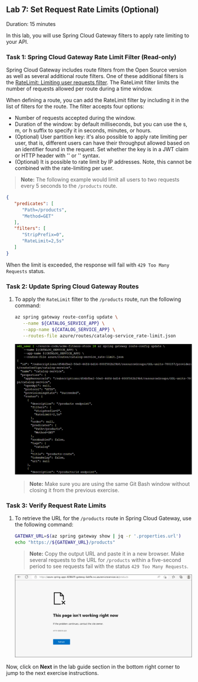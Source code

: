 ## Lab 7:  Set Request Rate Limits (Optional)
Duration: 15 minutes

In this lab, you will use Spring Cloud Gateway filters to apply rate limiting to your API.

### Task 1: Spring Cloud Gateway Rate Limit Filter (Read-only)

Spring Cloud Gateway includes route filters from the Open Source version as well as several additional route filters. One of these additional filters is the [RateLimit: Limiting user requests filter](https://docs.vmware.com/en/VMware-Spring-Cloud-Gateway-for-Kubernetes/1.1/scg-k8s/GUID-route-filters.html#ratelimit-limiting-user-requests-filter). The RateLimit filter limits the number of requests allowed per route during a time window.

   When defining a route, you can add the RateLimit filter by including it in the list of filters for the route. The filter accepts four options:

   * Number of requests accepted during the window.
   * Duration of the window: by default milliseconds, but you can use the s, m, or h suffix to specify it in seconds, minutes, or hours.
   * (Optional) User partition key: it's also possible to apply rate limiting per user, that is, different users can have their throughput allowed based on an identifier found in the request. Set whether the key is in a JWT claim or HTTP header with '' or '' syntax.
   * (Optional) It is possible to rate limit by IP addresses. Note, this cannot be combined with the rate-limiting per user.

   > **Note:** The following example would limit all users to two requests every 5 seconds to the `/products` route.

   ```json
   {
      "predicates": [
         "Path=/products",
         "Method=GET"
      ],
      "filters": [
         "StripPrefix=0",
         "RateLimit=2,5s"
      ]
   }
   ```

When the limit is exceeded, the response will fail with `429 Too Many Requests` status.

### Task 2: Update Spring Cloud Gateway Routes

1. To apply the `RateLimit` filter to the `/products` route, run the following command:

   ```bash
   az spring gateway route-config update \
      --name ${CATALOG_SERVICE_APP} \
      --app-name ${CATALOG_SERVICE_APP} \
      --routes-file azure/routes/catalog-service_rate-limit.json
   ```

   ![](Images/mjv2-30-new.png)
   
   
   > **Note:** Make sure you are using the same Git Bash window without closing it from the previous exercise.

### Task 3: Verify Request Rate Limits

1. To retrieve the URL for the `/products` route in Spring Cloud Gateway, use the following command:

   ```bash
   GATEWAY_URL=$(az spring gateway show | jq -r '.properties.url')
   echo "https://${GATEWAY_URL}/products"
   ```

     > **Note:** Copy the output URL and paste it in a new browser. Make several requests to the URL for `/products` within a five-second period to see requests fail with the status `429 Too Many Requests`.
   
   ![](Images/L7-t3-s1.png) 


Now, click on **Next** in the lab guide section in the bottom right corner to jump to the next exercise instructions.
